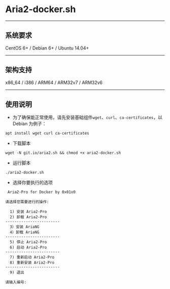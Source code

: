 # Aria2-docker.sh

--------

## 系统要求

CentOS 6+ / Debian 6+ / Ubuntu 14.04+

--------

## 架构支持

x86_64 / i386 / ARM64 / ARM32v7 / ARM32v6

--------

## 使用说明

* 为了确保能正常使用，请先安装基础组件`wget`、`curl`、`ca-certificates`，以 Debian 为例子：
```
apt install wget curl ca-certificates
```

* 下载脚本
```
wget -N git.io/aria2.sh && chmod +x aria2-docker.sh
```

* 运行脚本
```
./aria2-docker.sh
```

* 选择你要执行的选项
```
 Aria2-Pro for Docker by 0x01x0 

请选择您需要进行的操作:

  1) 安装 Aria2-Pro
  2) 卸载 Aria2-Pro
------------------------
  3）安装 AriaNG
  4）卸载 AriaNG
------------------------
  5) 停止 Aria2-Pro
  6) 启动 Aria2-Pro
------------------------
  7) 重新启动 Aria2-Pro
  8) 重新安装 Aria2-Pro
------------------------
  9) 退出

请输入编号: 
```
